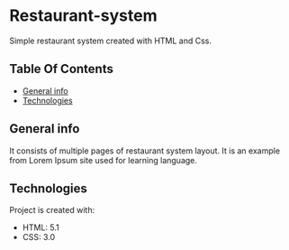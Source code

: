 # Restaurant-system
Simple restaurant system created with HTML and Css.

## Table Of Contents
* [General info](#general-info)
* [Technologies](#technologies)

## General info
It consists of multiple pages of restaurant system layout. It is an example from Lorem Ipsum site used for learning language.
	
## Technologies
Project is created with:
* HTML: 5.1
* CSS: 3.0
